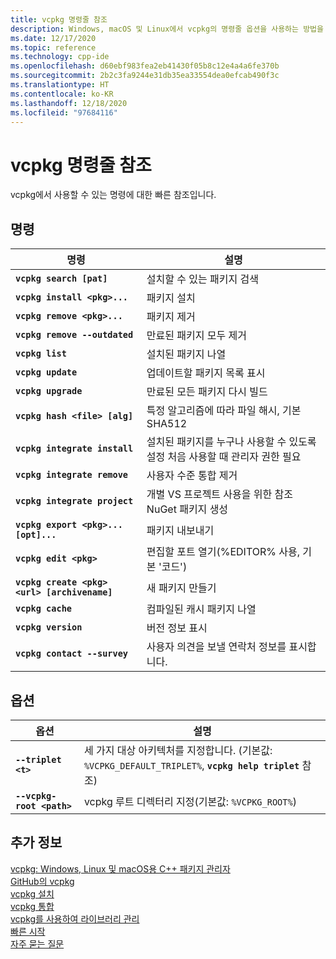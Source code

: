 ```yaml
---
title: vcpkg 명령줄 참조
description: Windows, macOS 및 Linux에서 vcpkg의 명령줄 옵션을 사용하는 방법을 알아봅니다.
ms.date: 12/17/2020
ms.topic: reference
ms.technology: cpp-ide
ms.openlocfilehash: d60ebf983fea2eb41430f05b8c12e4a4a6fe370b
ms.sourcegitcommit: 2b2c3fa9244e31db35ea33554dea0efcab490f3c
ms.translationtype: HT
ms.contentlocale: ko-KR
ms.lasthandoff: 12/18/2020
ms.locfileid: "97684116"
---
```

# <a name="vcpkg-command-line-reference"></a>vcpkg 명령줄 참조

vcpkg에서 사용할 수 있는 명령에 대한 빠른 참조입니다.

## <a name="commands"></a>명령

| 명령 | 설명 |
|--|--|
| **`vcpkg search [pat]`** | 설치할 수 있는 패키지 검색 |
| **`vcpkg install <pkg>...`** | 패키지 설치 |
| **`vcpkg remove <pkg>...`** | 패키지 제거 |
| **`vcpkg remove --outdated`** | 만료된 패키지 모두 제거 |
| **`vcpkg list`** | 설치된 패키지 나열 |
| **`vcpkg update`** | 업데이트할 패키지 목록 표시 |
| **`vcpkg upgrade`** | 만료된 모든 패키지 다시 빌드 |
| **`vcpkg hash <file> [alg]`** | 특정 알고리즘에 따라 파일 해시, 기본 SHA512 |
| **`vcpkg integrate install`** | 설치된 패키지를 누구나 사용할 수 있도록 설정 처음 사용할 때 관리자 권한 필요 |
| **`vcpkg integrate remove`** | 사용자 수준 통합 제거 |
| **`vcpkg integrate project`** | 개별 VS 프로젝트 사용을 위한 참조 NuGet 패키지 생성 |
| **`vcpkg export <pkg>... [opt]...`** | 패키지 내보내기 |
| **`vcpkg edit <pkg>`** | 편집할 포트 열기(%EDITOR% 사용, 기본 '코드') |
| **`vcpkg create <pkg> <url> [archivename]`** | 새 패키지 만들기 |
| **`vcpkg cache`** | 컴파일된 캐시 패키지 나열 |
| **`vcpkg version`** | 버전 정보 표시 |
| **`vcpkg contact --survey`** | 사용자 의견을 보낼 연락처 정보를 표시합니다. |

## <a name="options"></a>옵션

| 옵션 | 설명 |
|--|--|
| **`--triplet <t>`** | 세 가지 대상 아키텍처를 지정합니다. (기본값: `%VCPKG_DEFAULT_TRIPLET%`, **`vcpkg help triplet`** 참조) |
| **`--vcpkg-root <path>`** | vcpkg 루트 디렉터리 지정(기본값: `%VCPKG_ROOT%`) |

## <a name="see-also"></a>추가 정보

[vcpkg: Windows, Linux 및 macOS용 C++ 패키지 관리자](./vcpkg.md)\
[GitHub의 vcpkg](https://github.com/Microsoft/vcpkg)\
[vcpkg 설치](install-vcpkg.md)\
[vcpkg 통합](integrate-vcpkg.md)\
[vcpkg를 사용하여 라이브러리 관리](manage-libraries-with-vcpkg.md)\
[빠른 시작](https://github.com/microsoft/vcpkg/blob/master/docs/index.md)\
[자주 묻는 질문](https://github.com/microsoft/vcpkg/blob/master/docs/about/faq.md)
